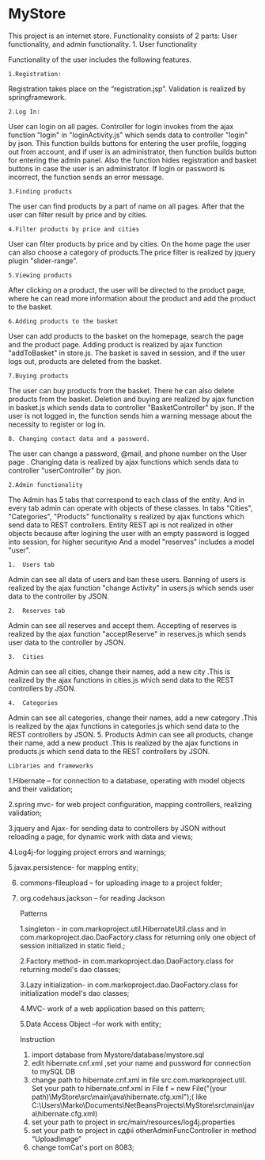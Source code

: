 # MyStore
This project is an internet store. Functionality consists of 2 parts: User functionality, and admin functionality.
	1.	User functionality

Functionality of the user includes the following features.
	
	1.Registration:
Registration takes place on the “registration.jsp”. Validation is realized by springframework.	

	2.Log In:
User can login on all pages. Controller for login invokes from the ajax function "login" in "loginActivity.js" which sends data to controller "login"  by json. This function builds buttons for entering the user profile, logging out from account, and if user is an administrator, then function builds  button for entering the admin panel. Also the function hides registration and basket buttons in case the user is an administrator. If login or password is incorrect, the function sends an error message. 

	3.Finding products
The user can find products by a part of name on all pages. After that the user can filter result by price and by cities.

	4.Filter products by price and cities
User can filter products by price and by cities. On the home page the user can also choose a category 
of products.The price filter is realized by jquery plugin "slider-range".

	5.Viewing products
After clicking on a product, the user will be directed to the product page, where he can read more
information about the product and add the product to the basket.

	6.Adding products to the basket
User can add products to the basket on the  homepage, search the page and the product page. Adding
product is realized by ajax function "addToBasket" in store.js.  The basket is saved in session, and if the user logs out, products are
deleted from the basket.
	
	7.Buying products
The user can buy products from the basket. There he can also delete products from the basket. Deletion and buying are 
realized by ajax function in basket.js which sends data to controller "BasketController"  by json. If the user is not 
logged in, the function sends  him a warning message about the necessity to register or log in.

	8. Changing contact data and a password.
The user can change a password, @mail, and phone number on the User page . Changing data is realized by ajax functions which
sends data to controller "userController"  by json.




	2.Admin functionality
	
The Admin  has 5 tabs that correspond to each class of the entity.  And in every tab admin can operate with objects of these 
classes. In tabs "Cities", "Categories", "Products" functionality s realized by ajax functions which send data to REST controllers. Entity REST api is not realized in other objects because after logining the user with an empty password is logged into session,
for higher securityю And a model "reserves" includes a model "user".
	
	1.	Users tab
Admin can see all data of users and ban these users. Banning of users is realized by the ajax function "change Activity"
	in users.js which sends user data to the controller by JSON.
	
	2.	Reserves tab
Admin can see all reserves and accept them. Accepting of reserves is realized by the ajax function 
	"acceptReserve" in reserves.js which sends user data to the controller by JSON.
	
	3.	Cities
Admin can see all cities, change their names, add a new city .This is realized by the ajax functions in cities.js 
which send data to the REST controllers by JSON.
	
	4.	Categories
Admin can see all categories, change their names, add a new category .This is realized by the ajax functions in categories.js which send data to the REST controllers by JSON.
	5.	Products
Admin can see all products, change their name, add a new product .This is realized by the ajax functions in products.js which send data to the REST controllers by JSON.








	Libraries and frameworks

1.Hibernate – for connection to a database, operating with model objects and their validation;

2.spring mvc- for web project configuration, mapping controllers, realizing validation;

3.jquery and Ajax- for sending data to controllers by JSON without reloading a page, for dynamic work with data 
and views;

4.Log4j-for logging project errors and warnings;

5.javax.persistence- for mapping entity;

6. commons-fileupload – for uploading image to a project folder;

7. org.codehaus.jackson – for reading Jackson

	Patterns
	
	1.singleton - in com.markoproject.util.HibernateUtil.class and in 
com.markoproject.dao.DaoFactory.class for returning only one object of session initialized in static field.;
	
	2.Factory method- in com.markoproject.dao.DaoFactory.class for returning model's dao classes;
	
	3.Lazy initialization- in com.markoproject.dao.DaoFactory.class for  initialization model's dao classes;
	
	4.MVC- work of a web application based on this pattern;
	
	5.Data Access Object –for work with entity;


	Instruction
	
	1. import database from Mystore/database/mystore.sql
	2. edit hibernate.cnf.xml ,set your name and pussword for connection to mySQL DB
	3. change path to hibernate.cnf.xml in file src.com.markoproject.util. Set your path to hibernate.cnf.xml in  File f = new File("(your path)\\MyStore\\src\\main\\java\\hibernate.cfg.xml");( like C:\\Users\\Marko\\Documents\\NetBeansProjects\\MyStore\\src\\main\\java\\hibernate.cfg.xml)
	4. set your path to project  in src/main/resources/log4j.properties
	5. set your path to project  in сдфіі otherAdminFuncController in method “UploadImage”
	6. change tomCat's port on 8083;


